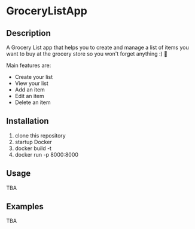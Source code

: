 # GroceryListApp

## Description

A Grocery List app that helps you to create and manage a list of items you want to buy at the grocery store so you won't forget anything :) :shopping_cart:

Main features are:
* Create your list
* View your list
* Add an item
* Edit an item
* Delete an item

## Installation

1. clone this repository
2. startup Docker
3. docker build -t <name>
4. docker run -p 8000:8000 <name>

## Usage

TBA

## Examples

TBA